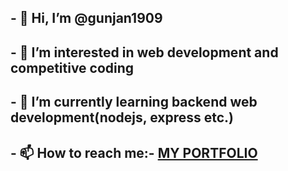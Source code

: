 ## - 👋 Hi, I’m @gunjan1909
## - 👀 I’m interested in web development and competitive coding
## - 🌱 I’m currently learning backend web development(nodejs, express etc.)
## - 📫 How to reach me:- [MY PORTFOLIO](https://gunjan1909.github.io/PORTFOLIO/)

<!---
gunjan1909/gunjan1909 is a ✨ special ✨ repository because its `README.md` (this file) appears on your GitHub profile.
You can click the Preview link to take a look at your changes.
--->
